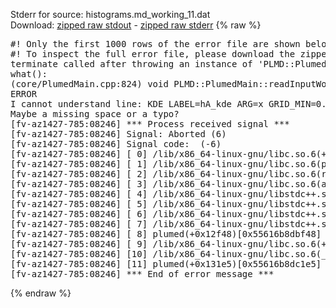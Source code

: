 Stderr for source:  histograms.md_working_11.dat   
Download: [zipped raw stdout](histograms.md_working_11.dat.plumed.stdout.txt.zip) - [zipped raw stderr](histograms.md_working_11.dat.plumed.stderr.txt.zip) 
{% raw %}
<pre>
#! Only the first 1000 rows of the error file are shown below
#! To inspect the full error file, please download the zipped raw stderr file above
terminate called after throwing an instance of 'PLMD::Plumed::ExceptionError'
what():
(core/PlumedMain.cpp:824) void PLMD::PlumedMain::readInputWords(const std::vector<std::__cxx11::basic_string<char> >&)
ERROR
I cannot understand line: KDE LABEL=hA_kde ARG=x GRID_MIN=0.0 GRID_MAX=3.0 GRID_BIN=100 BANDWIDTH=0.1 HEIGHTS=one
Maybe a missing space or a typo?
[fv-az1427-785:08246] *** Process received signal ***
[fv-az1427-785:08246] Signal: Aborted (6)
[fv-az1427-785:08246] Signal code:  (-6)
[fv-az1427-785:08246] [ 0] /lib/x86_64-linux-gnu/libc.so.6(+0x42520)[0x7fc67c642520]
[fv-az1427-785:08246] [ 1] /lib/x86_64-linux-gnu/libc.so.6(pthread_kill+0x12c)[0x7fc67c6969fc]
[fv-az1427-785:08246] [ 2] /lib/x86_64-linux-gnu/libc.so.6(raise+0x16)[0x7fc67c642476]
[fv-az1427-785:08246] [ 3] /lib/x86_64-linux-gnu/libc.so.6(abort+0xd3)[0x7fc67c6287f3]
[fv-az1427-785:08246] [ 4] /lib/x86_64-linux-gnu/libstdc++.so.6(+0xa2b9e)[0x7fc67caa2b9e]
[fv-az1427-785:08246] [ 5] /lib/x86_64-linux-gnu/libstdc++.so.6(+0xae20c)[0x7fc67caae20c]
[fv-az1427-785:08246] [ 6] /lib/x86_64-linux-gnu/libstdc++.so.6(+0xae277)[0x7fc67caae277]
[fv-az1427-785:08246] [ 7] /lib/x86_64-linux-gnu/libstdc++.so.6(__cxa_rethrow+0x4b)[0x7fc67caae52b]
[fv-az1427-785:08246] [ 8] plumed(+0x12f48)[0x55616b8dbf48]
[fv-az1427-785:08246] [ 9] /lib/x86_64-linux-gnu/libc.so.6(+0x29d90)[0x7fc67c629d90]
[fv-az1427-785:08246] [10] /lib/x86_64-linux-gnu/libc.so.6(__libc_start_main+0x80)[0x7fc67c629e40]
[fv-az1427-785:08246] [11] plumed(+0x131e5)[0x55616b8dc1e5]
[fv-az1427-785:08246] *** End of error message ***
</pre>
{% endraw %}

